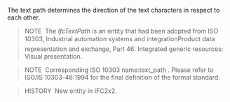 The text path determines the direction of the text characters in respect to each other.

> NOTE&nbsp; The _IfcTextPath_ is an entity that had been adopted from ISO 10303, Industrial automation systems and integration&#151;Product data representation and exchange, Part 46: Integrated generic resources: Visual presentation.

> NOTE&nbsp; Corresponding ISO 10303 name:text_path . Please refer to ISO/IS 10303-46:1994 for the final definition of the formal standard.

> HISTORY&nbsp; New entity in IFC2x2.